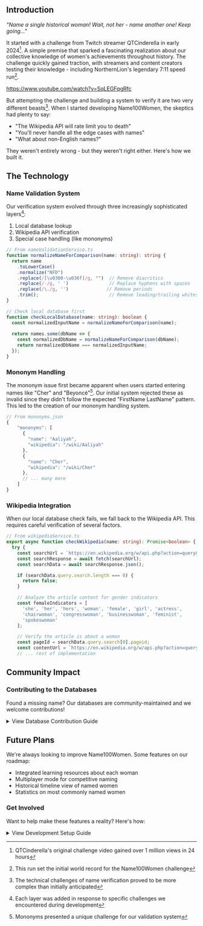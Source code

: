 ## Introduction

*"Name a single historical woman! Wait, not her - name another one! Keep going..."*

It started with a challenge from Twitch streamer QTCinderella in early 2024[^1]. A simple premise that sparked a fascinating realization about our collective knowledge of women's achievements throughout history. The challenge quickly gained traction, with streamers and content creators testing their knowledge - including NorthernLion's legendary 7:11 speed run[^2].

https://www.youtube.com/watch?v=SqLEGFqgRfc

But attempting the challenge and building a system to verify it are two very different beasts[^3]. When I started developing Name100Women, the skeptics had plenty to say:

- "The Wikipedia API will rate limit you to death"
- "You'll never handle all the edge cases with names"
- "What about non-English names?"

They weren't entirely wrong - but they weren't right either. Here's how we built it.

## The Technology

### Name Validation System

Our verification system evolved through three increasingly sophisticated layers[^4]:

1. Local database lookup
2. Wikipedia API verification
3. Special case handling (like mononyms)

```typescript title="Name Normalization and Validation"
// From nameValidationService.ts
function normalizeNameForComparison(name: string): string {
  return name
    .toLowerCase()
    .normalize("NFD")
    .replace(/[\u0300-\u036f]/g, "")  // Remove diacritics
    .replace(/-/g, ' ')               // Replace hyphens with spaces
    .replace(/\./g, '')              // Remove periods
    .trim();                          // Remove leading/trailing whitespace
}

// Check local database first
function checkLocalDatabase(name: string): boolean {
  const normalizedInputName = normalizeNameForComparison(name);
  
  return names.some(dbName => {
    const normalizedDbName = normalizeNameForComparison(dbName);
    return normalizedDbName === normalizedInputName;
  });
}
```

### Mononym Handling

The mononym issue first became apparent when users started entering names like "Cher" and "Beyoncé"[^5]. Our initial system rejected these as invalid since they didn't follow the expected "FirstName LastName" pattern. This led to the creation of our mononym handling system.

```typescript title="Mononym Database Structure"
// From mononyms.json
{
    "mononyms": [
      {
        "name": "Aaliyah",
        "wikipedia": "/wiki/Aaliyah"
      },
      {
        "name": "Cher",
        "wikipedia": "/wiki/Cher"
      },
      // ... many more
    ]
}
```

[^1]: QTCinderella's original challenge video gained over 1 million views in 24 hours
[^2]: This run set the initial world record for the Name100Women challenge
[^3]: The technical challenges of name verification proved to be more complex than initially anticipated
[^4]: Each layer was added in response to specific challenges we encountered during development
[^5]: Mononyms presented a unique challenge for our validation system

### Wikipedia Integration

When our local database check fails, we fall back to the Wikipedia API. This requires careful verification of several factors.

```typescript title="Wikipedia API Integration"
// From wikipediaService.ts
export async function checkWikipedia(name: string): Promise<boolean> {
  try {
    const searchUrl = `https://en.wikipedia.org/w/api.php?action=query&list=search&srsearch="${encodeURIComponent(name)}"&format=json&origin=*`;
    const searchResponse = await fetch(searchUrl);
    const searchData = await searchResponse.json();

    if (searchData.query.search.length === 0) {
      return false;
    }

    // Analyze the article content for gender indicators
    const femaleIndicators = [
      'she', 'her', 'hers', 'woman', 'female', 'girl', 'actress',
      'chairwoman', 'congresswoman', 'businesswoman', 'feminist',
      'spokeswoman'
    ];

    // Verify the article is about a woman
    const pageId = searchData.query.search[0].pageid;
    const contentUrl = `https://en.wikipedia.org/w/api.php?action=query&prop=extracts&exintro&pageids=${pageId}&format=json&origin=*`;
    // ... rest of implementation
```

## Community Impact

### Contributing to the Databases

Found a missing name? Our databases are community-maintained and we welcome contributions! 

<details>
<summary>View Database Contribution Guide</summary>

1. Fork the repository
2. For regular names: Add to `src/lib/womendatabase.json`
3. For mononyms: Add to `src/lib/mononyms.json` with the corresponding Wikipedia path
4. Submit a pull request with your changes
5. Include a brief note about why this person should be included

Example mononym addition:
```json title="Example Mononym Entry"
{
  "name": "NewArtist",
  "wikipedia": "/wiki/NewArtist_(singer)"
}
```

</details>

## Future Plans

We're always looking to improve Name100Women. Some features on our roadmap:

- Integrated learning resources about each woman
- Multiplayer mode for competitive naming
- Historical timeline view of named women
- Statistics on most commonly named women

### Get Involved

Want to help make these features a reality? Here's how:

<details>
<summary>View Development Setup Guide</summary>

```bash title="Development Setup"
git clone https://github.com/yourusername/name100women.git
cd name100women
npm install
npm run dev
```

1. Check our [Issues](placeholder_link) page for current tasks
2. Create a new branch for your feature
3. Submit a PR with your changes

See our [contributing guidelines](placeholder_link) for more details.

</details>
